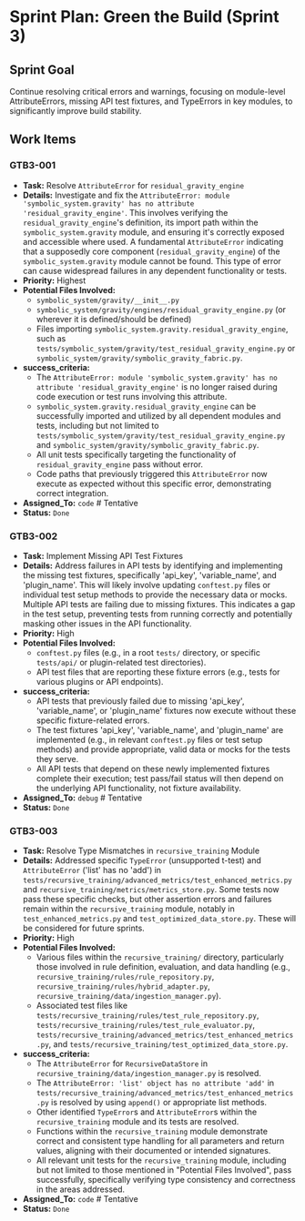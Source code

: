 # Sprint Plan: Green the Build (Sprint 3)

## Sprint Goal
Continue resolving critical errors and warnings, focusing on module-level AttributeErrors, missing API test fixtures, and TypeErrors in key modules, to significantly improve build stability.

## Work Items

### GTB3-001
- **Task:** Resolve `AttributeError` for `residual_gravity_engine`
- **Details:** Investigate and fix the `AttributeError: module 'symbolic_system.gravity' has no attribute 'residual_gravity_engine'`. This involves verifying the `residual_gravity_engine`'s definition, its import path within the `symbolic_system.gravity` module, and ensuring it's correctly exposed and accessible where used. A fundamental `AttributeError` indicating that a supposedly core component (`residual_gravity_engine`) of the `symbolic_system.gravity` module cannot be found. This type of error can cause widespread failures in any dependent functionality or tests.
- **Priority:** Highest
- **Potential Files Involved:**
  - `symbolic_system/gravity/__init__.py`
  - `symbolic_system/gravity/engines/residual_gravity_engine.py` (or wherever it is defined/should be defined)
  - Files importing `symbolic_system.gravity.residual_gravity_engine`, such as `tests/symbolic_system/gravity/test_residual_gravity_engine.py` or `symbolic_system/gravity/symbolic_gravity_fabric.py`.
- **success_criteria:**
  - The `AttributeError: module 'symbolic_system.gravity' has no attribute 'residual_gravity_engine'` is no longer raised during code execution or test runs involving this attribute.
  - `symbolic_system.gravity.residual_gravity_engine` can be successfully imported and utilized by all dependent modules and tests, including but not limited to `tests/symbolic_system/gravity/test_residual_gravity_engine.py` and `symbolic_system/gravity/symbolic_gravity_fabric.py`.
  - All unit tests specifically targeting the functionality of `residual_gravity_engine` pass without error.
  - Code paths that previously triggered this `AttributeError` now execute as expected without this specific error, demonstrating correct integration.
- **Assigned_To:** `code` # Tentative
- **Status:** `Done`

### GTB3-002
- **Task:** Implement Missing API Test Fixtures
- **Details:** Address failures in API tests by identifying and implementing the missing test fixtures, specifically 'api_key', 'variable_name', and 'plugin_name'. This will likely involve updating `conftest.py` files or individual test setup methods to provide the necessary data or mocks. Multiple API tests are failing due to missing fixtures. This indicates a gap in the test setup, preventing tests from running correctly and potentially masking other issues in the API functionality.
- **Priority:** High
- **Potential Files Involved:**
  - `conftest.py` files (e.g., in a root `tests/` directory, or specific `tests/api/` or plugin-related test directories).
  - API test files that are reporting these fixture errors (e.g., tests for various plugins or API endpoints).
- **success_criteria:**
  - API tests that previously failed due to missing 'api_key', 'variable_name', or 'plugin_name' fixtures now execute without these specific fixture-related errors.
  - The test fixtures 'api_key', 'variable_name', and 'plugin_name' are implemented (e.g., in relevant `conftest.py` files or test setup methods) and provide appropriate, valid data or mocks for the tests they serve.
  - All API tests that depend on these newly implemented fixtures complete their execution; test pass/fail status will then depend on the underlying API functionality, not fixture availability.
- **Assigned_To:** `debug` # Tentative
- **Status:** `Done`

### GTB3-003
- **Task:** Resolve Type Mismatches in `recursive_training` Module
- **Details:** Addressed specific `TypeError` (unsupported t-test) and `AttributeError` ('list' has no 'add') in `tests/recursive_training/advanced_metrics/test_enhanced_metrics.py` and `recursive_training/metrics/metrics_store.py`. Some tests now pass these specific checks, but other assertion errors and failures remain within the `recursive_training` module, notably in `test_enhanced_metrics.py` and `test_optimized_data_store.py`. These will be considered for future sprints.
- **Priority:** High
- **Potential Files Involved:**
  - Various files within the `recursive_training/` directory, particularly those involved in rule definition, evaluation, and data handling (e.g., `recursive_training/rules/rule_repository.py`, `recursive_training/rules/hybrid_adapter.py`, `recursive_training/data/ingestion_manager.py`).
  - Associated test files like `tests/recursive_training/rules/test_rule_repository.py`, `tests/recursive_training/rules/test_rule_evaluator.py`, `tests/recursive_training/advanced_metrics/test_enhanced_metrics.py`, and `tests/recursive_training/test_optimized_data_store.py`.
- **success_criteria:**
  - The `AttributeError` for `RecursiveDataStore` in `recursive_training/data/ingestion_manager.py` is resolved.
  - The `AttributeError: 'list' object has no attribute 'add'` in `tests/recursive_training/advanced_metrics/test_enhanced_metrics.py` is resolved by using `append()` or appropriate list methods.
  - Other identified `TypeError`s and `AttributeError`s within the `recursive_training` module and its tests are resolved.
  - Functions within the `recursive_training` module demonstrate correct and consistent type handling for all parameters and return values, aligning with their documented or intended signatures.
  - All relevant unit tests for the `recursive_training` module, including but not limited to those mentioned in "Potential Files Involved", pass successfully, specifically verifying type consistency and correctness in the areas addressed.
- **Assigned_To:** `code` # Tentative
- **Status:** `Done`
